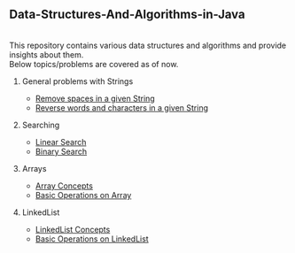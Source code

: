 ## Data-Structures-And-Algorithms-in-Java
<br />
This repository contains various data structures and algorithms and provide insights about them.<br /> 
Below topics/problems are covered as of now.

1. General problems with Strings
	- [Remove spaces in a given String](../master/src/com/deepak/Strings/RemoveSpaces.java)
	- [Reverse words and characters in a given String](../master/src/com/deepak/Strings/ReverseWords.java)
	
2. Searching 
	- [Linear Search](../master/src/com/deepak/Searching/LinearSearch.java)
	- [Binary Search](../master/src/com/deepak/Searching/BinarySearch.java)
	
3. Arrays	
	- [Array Concepts](../master/src/com/deepak/Arrays/ArraysConcepts)
	- [Basic Operations on Array](../master/src/com/deepak/Arrays/BasicOperations.java)
	
4. LinkedList
	- [LinkedList Concepts](../master/src/com/deepak/LinkedList/LinkedListConcepts)
	- [Basic Operations on LinkedList](../master/src/com/deepak/LinkedList/BasicOperations.java)	


